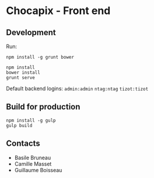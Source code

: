 # Chocapix - Front end

## Development
Run:
```
npm install -g grunt bower

npm install
bower install
grunt serve
```

Default backend logins: `admin:admin` `ntag:ntag` `tizot:tizot`

## Build for production
```
npm install -g gulp
gulp build
```

## Contacts
* Basile Bruneau
* Camille Masset
* Guillaume Boisseau
